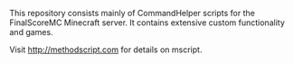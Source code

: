This repository consists mainly of CommandHelper scripts for the FinalScoreMC Minecraft server. It contains extensive custom functionality and games.

Visit http://methodscript.com for details on mscript.
